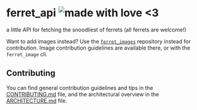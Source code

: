 # ferret_api ![made with love <3](https://img.shields.io/badge/made%20with-love-ff69b4?style=flat-square) 

a little API for fetching the snoodliest of ferrets (all ferrets are welcome!)

Want to add images instead? Use the [`ferret_images`](https://github.com/LeoDog896/ferret_images) repository instead for contribution. Image contribution guidelines are available there, or with the `ferret_image` cli.

## Contributing

You can find general contribution guidelines and tips in the [CONTRIBUTING.md](CONTRIBUTING.md) file, and the architectural overview in the [ARCHITECTURE.md](ARCHITECTURE.md) file.